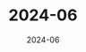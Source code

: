 ---
date: 2024-06
featured_image: DSC_0749.JPG
title: 2024-06
# featured: true
# private: false
description: 取材于2024年6月，生活中的场景
weight: 3
menus: "main" 
# keywords: [Animals, Photos, Cats, Dogs]
---
